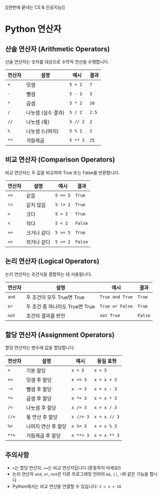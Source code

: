 [[한번에 끝내는 CS & 인공지능]]

# Python 연산자

## 산술 연산자 (Arithmetic Operators)

산술 연산자는 숫자를 대상으로 수학적 연산을 수행합니다.

|연산자|설명|예시|결과|
|---|---|---|---|
|`+`|덧셈|`5 + 2`|`7`|
|`-`|뺄셈|`5 - 2`|`3`|
|`*`|곱셈|`5 * 2`|`10`|
|`/`|나눗셈 (실수 결과)|`5 / 2`|`2.5`|
|`//`|나눗셈 (몫)|`5 // 2`|`2`|
|`%`|나눗셈 (나머지)|`5 % 2`|`1`|
|`**`|거듭제곱|`5 ** 2`|`25`|

## 비교 연산자 (Comparison Operators)

비교 연산자는 두 값을 비교하여 True 또는 False를 반환합니다.

|연산자|설명|예시|결과|
|---|---|---|---|
|`==`|같음|`5 == 5`|`True`|
|`!=`|같지 않음|`5 != 2`|`True`|
|`>`|크다|`5 > 2`|`True`|
|`<`|작다|`5 < 2`|`False`|
|`>=`|크거나 같다|`5 >= 5`|`True`|
|`<=`|작거나 같다|`5 <= 2`|`False`|

## 논리 연산자 (Logical Operators)

논리 연산자는 조건식을 결합하는 데 사용됩니다.

|연산자|설명|예시|결과|
|---|---|---|---|
|`and`|두 조건이 모두 True면 True|`True and True`|`True`|
|`or`|두 조건 중 하나라도 True면 True|`True or False`|`True`|
|`not`|조건의 결과를 반전|`not True`|`False`|

## 할당 연산자 (Assignment Operators)

할당 연산자는 변수에 값을 할당합니다.

|연산자|설명|예시|동일 표현|
|---|---|---|---|
|`=`|기본 할당|`x = 5`|`x = 5`|
|`+=`|덧셈 후 할당|`x += 3`|`x = x + 3`|
|`-=`|뺄셈 후 할당|`x -= 3`|`x = x - 3`|
|`*=`|곱셈 후 할당|`x *= 3`|`x = x * 3`|
|`/=`|나눗셈 후 할당|`x /= 3`|`x = x / 3`|
|`//=`|몫 연산 후 할당|`x //= 3`|`x = x // 3`|
|`%=`|나머지 연산 후 할당|`x %= 3`|`x = x % 3`|
|`**=`|거듭제곱 후 할당|`x **= 3`|`x = x ** 3`|

## 주의사항

- `=`는 할당 연산자, `==`는 비교 연산자입니다 (혼동하지 마세요!)
- 논리 연산자 `and`, `or`, `not`은 다른 프로그래밍 언어의 `&&`, `||`, `!`와 같은 기능을 합니다
- Python에서는 비교 연산을 연결할 수 있습니다: `1 < x < 10`